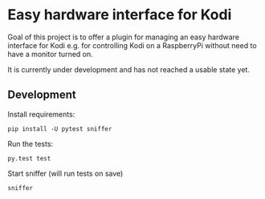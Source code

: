 Easy hardware interface for Kodi
================================

Goal of this project is to offer a plugin for managing an easy hardware interface for Kodi e.g. for controlling Kodi on a RaspberryPi without need to have a monitor turned on.

It is currently under development and has not reached a usable state yet.

Development
-----------

Install requirements:

```
pip install -U pytest sniffer
```

Run the tests:
```
py.test test
```

Start sniffer (will run tests on save)
```
sniffer
```

